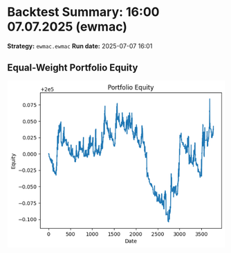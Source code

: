 # Backtest Summary: 16:00 07.07.2025 (ewmac)
**Strategy:** `ewmac.ewmac`
**Run date:** 2025-07-07 16:01

## Equal-Weight Portfolio Equity
![Portfolio Equity](portfolio/portfolio_equity.png)
